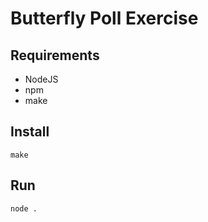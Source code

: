 # Butterfly Poll Exercise

## Requirements

- NodeJS
- npm
- make


## Install

```
make
```


## Run

```
node .
```
